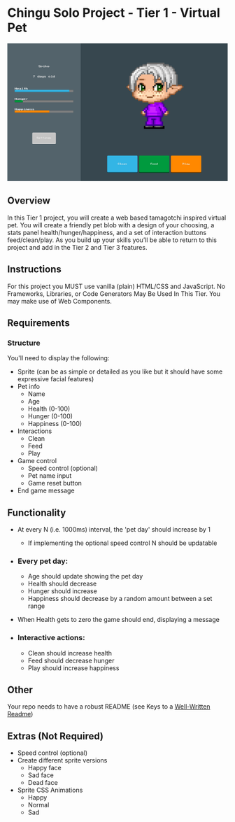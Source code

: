 # Chingu Solo Project - Tier 1 - Virtual Pet

![screenshot](./assets/screenshot.png)

## Overview

In this Tier 1 project, you will create a web based tamagotchi inspired virtual pet. You will create a friendly pet blob with a design of your choosing, a stats panel health/hunger/happiness, and a set of interaction buttons feed/clean/play.
As you build up your skills you’ll be able to return to this project and add in the Tier 2 and Tier 3 features.

## Instructions

For this project you MUST use vanilla (plain) HTML/CSS and JavaScript. No Frameworks, Libraries, or Code Generators May Be Used In This Tier. You may make use of Web Components.

## Requirements

### Structure

You'll need to display the following:

- Sprite (can be as simple or detailed as you like but it should have some expressive facial features)
- Pet info
  - Name
  - Age
  - Health (0-100)
  - Hunger (0-100)
  - Happiness (0-100)
- Interactions
  - Clean
  - Feed
  - Play
- Game control
  - Speed control (optional)
  - Pet name input
  - Game reset button
- End game message

## Functionality

- At every N (i.e. 1000ms) interval, the 'pet day' should increase by 1

  - If implementing the optional speed control N should be updatable

- ### Every pet day:

  - Age should update showing the pet day
  - Health should decrease
  - Hunger should increase
  - Happiness should decrease by a random amount between a set range

- When Health gets to zero the game should end, displaying a message

- ### Interactive actions:

  - Clean should increase health
  - Feed should decrease hunger
  - Play should increase happiness

## Other

Your repo needs to have a robust README (see Keys to a [Well-Written Readme](https://medium.com/chingu/keys-to-a-well-written-readme-55c53d34fe6d))

## Extras (Not Required)

- Speed control (optional)
- Create different sprite versions
  - Happy face
  - Sad face
  - Dead face
- Sprite CSS Animations
  - Happy
  - Normal
  - Sad
